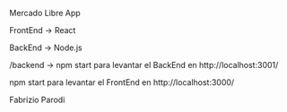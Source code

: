 Mercado Libre App

FrontEnd -> React

BackEnd -> Node.js

/backend -> npm start para levantar el BackEnd en http://localhost:3001/

npm start para levantar el FrontEnd en http://localhost:3000/

Fabrizio Parodi